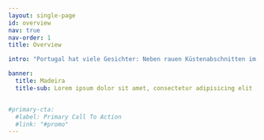```yaml
---
layout: single-page
id: overview
nav: true
nav-order: 1
title: Overview

intro: "Portugal hat viele Gesichter: Neben rauen Küstenabschnitten im Süden bis hin zur grünen Dünen&shy;landschaft im Norden. Die Lage am Atlantik hat das Land der Eroberer nicht nur geschichtlich geprägt. Unberührte wilde Küsten und geheimnisvolle Städte, fernab der Touristenpfade, ziehen einen unweigerlich in den Bann. Begegnen Sie auf den Vulkaninseln der Azoren dem ursprünglichen Charme des Seefahrer-Erbes und wandeln auf Madeira durch die traumhafte Natur. Folgen Sie Ihrem Gusto und verwöhnen Ihren Gaumen mit regionalen Köstlich&shy;keiten und Spezialitäten. Wer einmal in Portugal war, kommt immer&nbsp;wieder!"

banner:
  title: Madeira
  title-sub: Lorem ipsum dolor sit amet, consectetur adipisicing elit


#primary-cta:
  #label: Primary Call To Action
  #link: "#promo"
---
```

